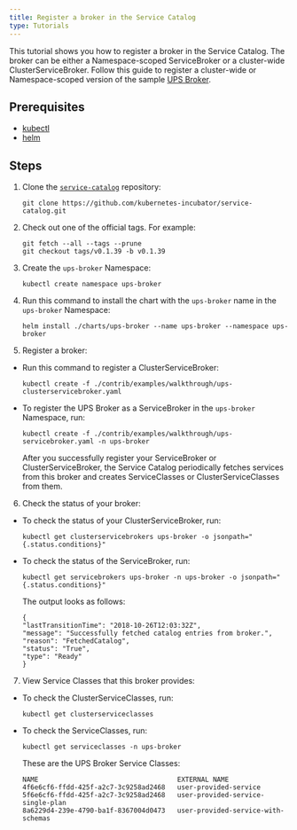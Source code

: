 ```yaml
---
title: Register a broker in the Service Catalog
type: Tutorials
---
```


This tutorial shows you how to register a broker in the Service Catalog. The broker can be either a Namespace-scoped ServiceBroker or a cluster-wide ClusterServiceBroker. Follow this guide to register a cluster-wide or Namespace-scoped version of the sample [UPS Broker](https://github.com/kubernetes-incubator/service-catalog/tree/master/charts/ups-broker).

## Prerequisites

* [kubectl](https://kubernetes.io/docs/tasks/tools/install-kubectl/#install-kubectl)
* [helm](https://github.com/helm/helm#install)

## Steps

1. Clone the [`service-catalog`](https://github.com/kubernetes-incubator/service-catalog) repository:
    ```
    git clone https://github.com/kubernetes-incubator/service-catalog.git
    ```

2. Check out one of the official tags. For example:

    ```
    git fetch --all --tags --prune
    git checkout tags/v0.1.39 -b v0.1.39
    ```
3. Create the `ups-broker` Namespace:
    ```
    kubectl create namespace ups-broker
    ```

4. Run this command to install the chart with the `ups-broker` name in the `ups-broker` Namespace:
      ```
     helm install ./charts/ups-broker --name ups-broker --namespace ups-broker
     ```

5. Register a broker:
  * Run this command to register a ClusterServiceBroker:
     ```
    kubectl create -f ./contrib/examples/walkthrough/ups-clusterservicebroker.yaml
    ```
  * To register the UPS Broker as a ServiceBroker in the `ups-broker` Namespace, run:
    ```
    kubectl create -f ./contrib/examples/walkthrough/ups-servicebroker.yaml -n ups-broker
    ```     
    After you successfully register your ServiceBroker or ClusterServiceBroker, the Service Catalog periodically fetches services from this broker and creates ServiceClasses or ClusterServiceClasses from them.

6. Check the status of your broker:
  * To check the status of your ClusterServiceBroker, run:
     ```
    kubectl get clusterservicebrokers ups-broker -o jsonpath="{.status.conditions}"
    ```
  * To check the status of the ServiceBroker, run:
    ```
    kubectl get servicebrokers ups-broker -n ups-broker -o jsonpath="{.status.conditions}"
    ```

    The output looks as follows:
    ```
    {
    "lastTransitionTime": "2018-10-26T12:03:32Z",
    "message": "Successfully fetched catalog entries from broker.",
    "reason": "FetchedCatalog",
    "status": "True",
    "type": "Ready"
    }
    ```

7. View Service Classes that this broker provides:
  * To check the ClusterServiceClasses, run:
      ```
     kubectl get clusterserviceclasses
      ```
  * To check the ServiceClasses, run:
      ```
      kubectl get serviceclasses -n ups-broker
      ```

      These are the UPS Broker Service Classes:
      ```
      NAME                                   EXTERNAL NAME
      4f6e6cf6-ffdd-425f-a2c7-3c9258ad2468   user-provided-service
      5f6e6cf6-ffdd-425f-a2c7-3c9258ad2468   user-provided-service-single-plan
      8a6229d4-239e-4790-ba1f-8367004d0473   user-provided-service-with-schemas
      ```
